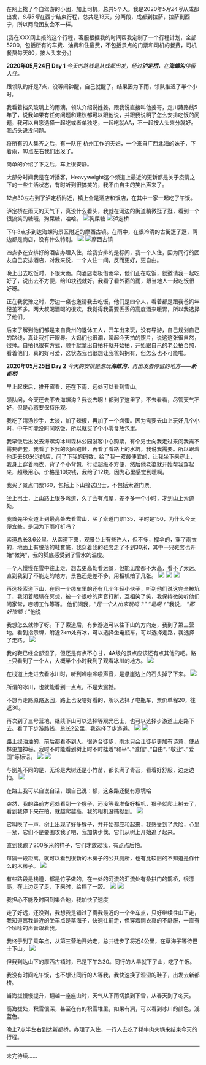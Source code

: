 
在网上找了个自驾游的小团，加上司机，总共5个人。我是2020年*5月24号*从成都出发，*6月5号*在西宁结束行程，总共是13天，分两段，成都到拉萨，拉萨到西宁，所以两段团友会不一样。

(我在XXX网上报的这个行程，客服根据我的时间帮我定制了一个行程计划，全部5200，包括所有的车费、油费和住宿费，不包括景点的门票和司机的餐费，司机餐费每天80，按人头来分。)

**2020年05月24日 Day 1**
*今天的路线是从成都出发，经过**泸定桥**，在**海螺沟**停留入住。*

跟领队约好是7点，没等闹钟醒，自己就醒了。结果因为下雨，领队推迟了半个小时。

我看着挡风玻璃上的雨滴，领队介绍说姓姜，跟我说直接叫他姜哥，走川藏路线5年了，说我如果有任何问题和建议都可以跟他说，并跟我说明了怎么安排吃饭的问题，我可以自愿选择一起吃或者单独吃，一起吃就AA，不一起按人头来分就好。我点头说没问题。

将所有的人集齐之后，有一队在 杭州工作的夫妇，一个来自广西北海的妹子，下着雨，10点左右我们出发了。

简单的介绍了下之后，车上很安静。

大部分时间我是在听播客，Heavyweight这个频道上最近的更新都是关于疫情之下的一些生活状态，有时听到很搞笑的，我不由自主的笑出声来了。

12点30左右到了泸定桥附近，镇上全是酒店和饭店，在其中一家一起吃了午饭。

泸定桥在雨天的天气下，真没什么看头，我就在河边的街道稍微逛了逛，看到一个很搞笑的糖哦，狗屎糖，哈哈。
![狗屎糖](./_image/2020-06-01-19-32-05.png)
![泸定桥](./_image/2020-06-01-19-32-35.png)

下午3点多到达海螺沟景区附近的摩西古镇。在雨中，在很冷清的古街逛了逛，两边都是商店，没有什么特别。
![](./_image/2020-06-01-19-33-26.png)
![摩西古镇](./_image/2020-06-01-19-33-41.png)

四点多在安排好的酒店办理入住，给我安排的是标间，我一个人住，因为同行的团友自己安排酒店，对我来说，一个人住一间，反而更好，更自由。

晚上出去吃饭时，下很大雨。向酒店老板借雨伞，他们正在吃饭，就邀请我一起吃好了，说出去不方便，给10块钱就好。我看了看外面的雨，跟当地人一起吃饭很好呀。

正在我犹豫之时，旁边一桌也邀请我去吃饭，他们是四个人，看着都是跟我爸妈年纪差不多。两大叔喝酒喝的很欢，我觉得我需要丢丢的高度酒来暖胃，所以我选择了他们。

后来了解到他们都是来自贵州的退休工人，开车出来玩，没有导游，自己规划自己的路线，真让我打开眼界。大妈们也很潮，聊起今天拍的照片，说这这张很自然，很帅。自拍也很有方式，顺手就拿出自拍杆就开始拍，开始跟自己的老公拍合照，看着他们，真的好可爱，这状态我也很想让我爸妈拥有，但怎么也不可能啦。

**2020年05月25日 Day 2**
*今天的安排是游玩**海螺沟**，再出发去停留的地方——**新都桥***

早上起床后，推开窗看，还在下雨，远处可以看到雪山。

领队问，今天还去不去海螺沟？我说去啊！都到了这里了，不去看看，尽管天气不好，但是心态要保持乐观。

我吃了清汤抄手，太淡，加了辣椒，再加了一个卤蛋。因为需要去山上玩好几个小时，中午可能没时间吃饭，所以就买了个小零食放包里。

我早饭后出发去海螺沟冰川森林公园游客中心购票，有个男士向我走过来问我需不需要鞋套，我看了下我的网面跑鞋，再看了看路上的水坑，我说我需要。所以跟着他走去80米远的店，问了下我的码数，给了我一双最便宜的，让我坐下来穿上，我身上穿着雨衣，背了个小背包，行动超级不方便，然后他老婆就开始帮我穿起来，超级用心，价格是10块钱，我给了12块，因为心里感觉到暖啊。

我买了景点门票160，包括上下山接送巴士，不包括索道门票。

坐上巴士，上山路上很多弯道，久了会有点晕，差不多一个小时，才到山上索道处。

我首先坐索道上到最高处去看雪山，买了索道门票135，平时是150，为什么今天便宜些，是因为下雨打折吗？

索道总长3.6公里，从索道下来，观景台上有些许人，但不多，撑伞的，穿了雨衣的，地面上有脱落的鞋套底，我穿着我的鞋套走了不到30米，其中一只鞋套也开始“微笑”，我的脚底感受到了雪水的温度。

一个人慢慢在雪中往上走，想去更高处看远景，但能见度都不太高，看不了太远。直到我到了不能走的地方，景色还是差不多，用相机拍了几张。
![](./_image/67ilhYpRR5+MJsR+mHIw%A_thumb_2fe1.jpg)
![](./_image/XdE27PlSSoya46dWW5fAkA_thumb_2fd9.jpg)
![](./_image/ohKOGz4TSSiduTv68%9ZMg_thumb_2fe5.jpg)

再选择索道下山，在同一个缆车里的还有几个年轻小伙子，听到他们说这完全被坑了，我闭着眼睛在冥想，被一个很吵的声音打断，互相笑了笑，我保持微笑听他们闹家常，唠叨工作等等。
他们问我，“*是一个人出来玩吗？*”
“*是啊！*”我说，
“*那好惨额！*”他说

我想怎么就惨了呀。下了索道后，有步游道可以往下山的方向走，我到了第三营地。看到指示牌，附近2km处有冰，可以选择坐电瓶车，可以选择走路，我选择了走路。
![](./_image/hxrx%3P7QcSVtlZ2LKXNoQ_thumb_2ff0.jpg)

我的鞋已经全部湿了，但还是有点不心甘，4A级的景点应该还有点其他的吧。路上只看到了一个人，大概半个小时我到了观看冰川的地方。
![](./_image/xqxsAXyZTASP8NpZCtgZ8Q_thumb_2ff8.jpg)

在栈道上走进去看冰川时，听到哗啦哗啦声音，是悬崖边上的石头掉了下来。
![](./_image/N0iDGAj4Q8WtHMcXlP1Pfw_thumb_2ffe.jpg)

所谓的冰川，也就能看到一点点，不是太震撼。

不想再走路原路返回，路上也没啥好看的，所以选择了电瓶车，票价单程20，往返30。

再次到了三号营地，继续下山可以选择等观光巴士，也可以选择步游道上走路下去。看了下步游路线，总长2公里，我选择了步游道。
![](./_image/0sRamlO+SdGYrldDvXeloA_thumb_3000.jpg)
![](./_image/QOcsL7USRKmfRQ7JAhzqpg_thumb_300c.jpg)

路上绿油油的，前后都看不到人，很适合徒步，雨水只会让徒步更加有诗意，使丛林更加神秘。我时不时能看到树上时不时挂着”和平“、”诚信“、”自由“、”敬业“、”爱国“等标语。
![](./_image/sqXSnVwtQl2XFdOAjYDtfA_thumb_3006.jpg)
![](./_image/Ch4LJ7VOR66dtKoEpeSH8g_thumb_300e.jpg)

与别处不同的是，无论是大树还是小竹苗，都长满了青苔，看着好舒服，边走边拍。
![](./_image/FZX%mpd3QP+FevHoXtSwzw_thumb_3020.jpg)

在路上我可以自说自话，跟自己说：额，这条路还挺有意境哈

突然，我的路前方远处看到一个猴子，还没等我准备好相机，猴子就爬上树去了，看到我停下来在拍，就越爬越高，我的相机没捕捉到。
![](./_image/R%Nz3X9pS8GzjFuO9LltVw_thumb_3031.jpg)

它叫唤了一声，树上出现了好多猴子，并开始都应和起来，我感受到了危险，心里一紧，它们不是要围攻我了吧，我加快步伐，它们从树上开始追了起来。

直到我跑了200多米的样子，它们才放过我，有点点后怕。

每隔一段距离，就可以看到很新的木房子的公共厕所，也有比较旧的不知道是作什么的木房子。
![](./_image/M6iXBDzNQVyc%O7ayBvhdA_thumb_3011.jpg)

有些路段是栈道，都是竹子做的，在一处的河流的汇流处有条拱门的鹊桥，很漂亮，在上边走了走，下来时，给摔了一跤。
![](./_image/76tfmwyySpak7w5i%T%dwg_thumb_3018.jpg)
![](./_image/iK4n41PyTfe034l5CG30Yw_thumb_301f.jpg)

我担心不能及时回到集合地，我加快了速度

走了好远，还没到，我想我是错过了离我最近的一个坐车点，只好继续往山下走，我知道离我最近的坐车点是草海子，快速往前走，但穿着雨衣真的不舒服，一直有个嗦嗦的声音跟着我。

我终于到了乘车点，从第三营地开始走，总共徒步了将近4公里，在草海子等待巴士下山。
![](./_image/JB8pNxJaTni9qELhk9vNkw_thumb_3027.jpg)

但我到达山下的摩西古镇时，已是下午2:30。同行的人早就下了山，吃了午饭。

我没有时间吃午饭，也不想让同行的人等我，我快速换了湿湿的鞋子，出发去新都桥。

当海拔慢慢提升，翻越一座座山时，天气从下雨切换到下雪，从春天到了冬天。

高海拔处，积雪很深，甚至在有的积雪堆里，如果有洞，可以看到冰川的颜色，浅蓝色。

晚上7点半左右到达新都桥，办理了入住，一行人去吃了牦牛肉火锅来结束今天的行程。

- - - - - 
未完待续......








